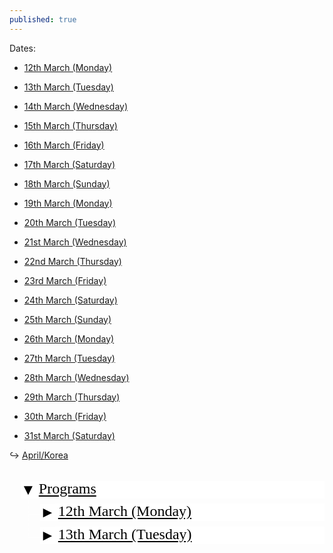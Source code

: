 ```yaml
---
published: true
---
```

Dates:

- [12th March (Monday)](/days/12mar)
- [13th March (Tuesday)](/days/13mar)
- [14th March (Wednesday)](/days/14mar)
- [15th March (Thursday)](/days/15mar)
- [16th March (Friday)](/days/16mar)
- [17th March (Saturday)](/days/16mar)
- [18th March (Sunday)](/days/16mar)


- [19th March (Monday)](/days/16mar)
- [20th March (Tuesday)](/days/16mar)
- [21st March (Wednesday)](/days/16mar)
- [22nd March (Thursday)](/days/16mar)
- [23rd March (Friday)](/days/16mar)
- [24th March (Saturday)](/days/16mar)
- [25th March (Sunday)](/days/16mar)


- [26th March (Monday)](/days/16mar)
- [27th March (Tuesday)](/days/16mar)
- [28th March (Wednesday)](/days/16mar)
- [29th March (Thursday)](/days/16mar)
- [30th March (Friday)](/days/16mar)
- [31st March (Saturday)](/days/16mar)

↪ [April/Korea](/days/13mar)


<style type="text/css">
  .treeview {
    padding: 0;
    clear: both;
    font-family: 'Amatic SC', cursive;
    width: 100%;
  }

  .treeview * {
    font-size: 24px;
  }

  .treeview ul {
    overflow: hidden;
    width: 100%;
    margin: 0;
    padding: 0 0 1.5em 0;
    list-style-type: none;
  }

  .treeview ul ul {
    overflow: visible;
    width: auto;
    margin: 0 0 0 0;
    padding: 0 0 0 0.75em;
  }

  /* класс для ul после которых нет li в родительских ветках */

  .treeview ul.l {
    border-left: 1px solid;
    margin-left: -1px;
  }

  .treeview li.cl ul {
    display: none;
  }

  .treeview li {
    margin: 0;
    padding: 0;
  }

  .treeview li li {
    margin: 0 0 0 0.5em;
    border-left: 1px dotted;
    padding: 0;
  }

  .treeview li div {
    position: relative;
    height: 1.5em;
    min-height: 16px; //height: 1.3em; }
    .treeview li li div {
      border-bottom: 1px dotted;
    }
    .treeview li p {
      position: absolute;
      z-index: 1;
      top: 0.8em; //top: 0.65em; left: 1.75em;
      width: 100%;
      margin: 0;
      border-bottom: 1px dashed;
      padding: 0;
    }
    .treeview a {
      padding: 0.1em 0.2em;
      white-space: nowrap; //height: 1px; }
      .treeview img.i {
        border-right: 2px solid;
        border-bottom: 0.5em solid;
        margin-bottom: -0.5em;
        vertical-align: middle;
      }
      .treeview a.sc {
        position: absolute;
        top: 0.06em;
        margin-left: -1em;
        padding: 0;
        text-decoration: none;
      }
      /* colors */
      .treeview li p,
      .treeview img.i,
      .treeview .sc {
        background: #fff;
      }
      .treeview ul.l,
      .treeview li p,
      .treeview img.i {
        border-color: #fff;
      }
      .treeview ul li li,
      .treeview ul li li div {
        border-color: #fff;
      }
      .treeview a,
      .treeview a.sc,
      .treeview a.sc:hover {
        color: #000000;
      }
      .treeview a:hover {
        color: #cc0000;
      }

</style>
<script type="text/javascript">
  function UnHide(eThis) {
    if (eThis.innerHTML.charCodeAt(0) == 9658) {
      eThis.innerHTML = '&#9660;'
      eThis.parentNode.parentNode.parentNode.className = '';
    } else {
      eThis.innerHTML = '&#9658;'
      eThis.parentNode.parentNode.parentNode.className = 'cl';
    }
    return false;
  }

</script>

<div class="treeview">
  <ul>
    <li>
      <div>
        <p><a href="#" class="sc" onclick="return UnHide(this)">&#9660;</a>
          <a href="#">Programs</a></p>
      </div>
      <ul>
         <li class="cl">
          <div>
            <p>
              <a href="/days/12mar/" class="sc">&#9658;</a>
              <a href="/days/12mar/">12th March (Monday)</a>
            </p>
          </div>
        </li>
         <li class="cl">
          <div>
            <p>
              <a href="/days/13mar/" class="sc">&#9658;</a>
              <a href="/days/13mar/">13th March (Tuesday)</a>
            </p>
          </div>
        </li>
      </ul>
    </li>
  </ul>
</div>
